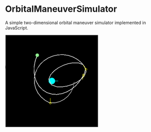 OrbitalManeuverSimulator
========================

A simple two-dimensional orbital maneuver simulator implemented in JavaScript.

<img src="Screenshot.png" />